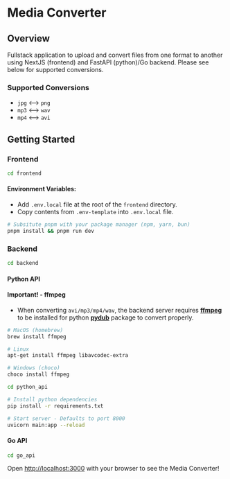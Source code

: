 # Media Converter

## Overview

Fullstack application to upload and convert files from one format to another using NextJS (frontend) and FastAPI (python)/Go backend. Please see below for supported conversions.

### Supported Conversions

- `jpg` <--> `png`
- `mp3` <--> `wav`
- `mp4` <--> `avi`

## Getting Started

### Frontend

```bash
cd frontend
```

#### Environment Variables:

- Add `.env.local` file at the root of the `frontend` directory.
- Copy contents from `.env-template` into `.env.local` file.

```bash
# Subsitute pnpm with your package manager (npm, yarn, bun)
pnpm install && pnpm run dev
```

### Backend

```bash
cd backend
```

#### Python API

#### Important! - ffmpeg

- When converting `avi/mp3/mp4/wav`, the backend server requires **[ffmpeg](https://github.com/jiaaro/pydub#getting-ffmpeg-set-up)** to be installed for python **[pydub](https://pydub.com/)** package to convert properly.

```bash
# MacOS (homebrew)
brew install ffmpeg

# Linux
apt-get install ffmpeg libavcodec-extra

# Windows (choco)
choco install ffmpeg
```

```bash
cd python_api

# Install python dependencies
pip install -r requirements.txt

# Start server - Defaults to port 8000
uvicorn main:app --reload
```

#### Go API

```bash
cd go_api
```

Open [http://localhost:3000](http://localhost:3000) with your browser to see the Media Converter!
